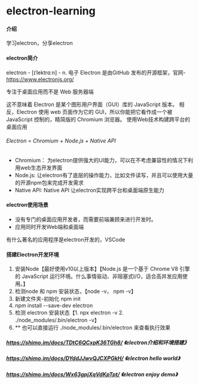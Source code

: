 # electron-learning

#### 介绍
学习electron，分享electron

#### electron简介
electron -  [ɪˈlektrɑːn] - n. 电子
Electron 是由GitHub 发布的开源框架，官网-https://www.electronjs.org/

专注于桌面应用而不是 Web 服务器端

这不意味着 Electron 是某个图形用户界面（GUI）库的 JavaScript 版本。 相反，Electron 使用 web 页面作为它的 GUI，所以你能把它看作成一个被 JavaScript 控制的，精简版的 Chromium 浏览器。
使用Web技术构建跨平台的桌面应用

###### Electron = Chromium + Node.js + Native API
- Chromium： 为electron提供强大的UI能力，可以在不考虑兼容性的情况下利用web生态开发界面
- Node.js: 让electron有了底层的操作能力，比如文件读写，并且可以使用大量的开源npm包来完成开发需求
- Native API: Native API 让electron实现跨平台和桌面端原生能力

#### electron使用场景
- 没有专门的桌面应用开发者，而需要前端兼顾来进行开发时。
- 应用同时开发Web端和桌面端

有什么著名的应用程序是electron开发的，VSCode

#### 搭建Electron开发环境
1. 安装Node【最好使用v10以上版本】【Node.js 是一个基于 Chrome V8 引擎的 JavaScript 运行环境。什么事情驱动、非阻塞式I/O，适合高并发应用使用。】
2. 检测node 和 npm 安装状态，【node -v， npm -v】
3. 新建文件夹-初始化 npm init
4. npm install --save-dev electron
5. 检测 electron 安装状态【1. npx electron -v 2. ./node_modules/.bin/electron -v】
6. ** 也可以直接运行 ./node_modules/.bin/electron 来查看执行效果

##### https://shimo.im/docs/TDtC6QCxpK36TGh8/ 《electron介绍和环境搭建》
##### https://shimo.im/docs/DYddJJwvQJCXPGkH/ 《electron hello world》
##### https://shimo.im/docs/Wx63gpjXqVdKpTpt/ 《electron enjoy demo》